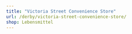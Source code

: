 ```yaml
---
title: "Victoria Street Convenience Store"
url: /derby/victoria-street-convenience-store/
shop: Lebensmittel
---
```

